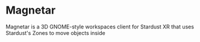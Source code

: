 # Magnetar
Magnetar is a 3D GNOME-style workspaces client for Stardust XR that uses Stardust's Zones to move objects inside
